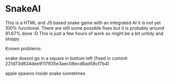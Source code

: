 # SnakeAI
This is a HTML and JS based snake game with an integrated AI it is not yet 100% functional.
There are still some possible fixes but it is probably around 91.67% done :D
This is just a few hours of work so might be a bit untidy and sloppy.

Known problems:

snake doesnt go in a square in bottom left (fixed in commit 221d73d834dee9117935e3aec08ecd6ad58cf7b4)

apple spawns inside snake sometimes
